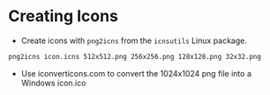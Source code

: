# Creating Icons

* Create icons with `png2icns` from the `icnsutils` Linux package.
```bash
png2icns icon.icns 512x512.png 256x256.png 128x128.png 32x32.png
```
* Use iconverticons.com to convert the 1024x1024 png file into a Windows icon.ico
